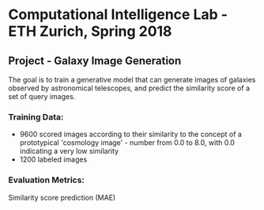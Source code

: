 # Computational Intelligence Lab - ETH Zurich, Spring 2018
## Project - Galaxy Image Generation

The goal is to train a generative model that can generate images of galaxies observed by astronomical telescopes, and predict the similarity score of a set of query images.

### Training Data: <br/>
* 9600 scored images according to their similarity to the concept of a prototypical 'cosmology image' - number from 0.0 to 8.0, with 0.0 indicating a very low similarity <br/>
* 1200 labeled images

### Evaluation Metrics: <br/>
Similarity score prediction (MAE)
